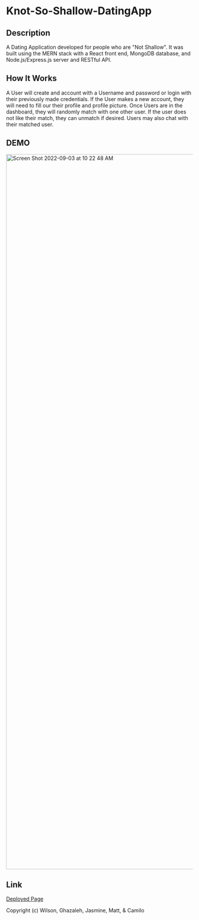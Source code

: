 # Knot-So-Shallow-DatingApp

## Description

A Dating Application developed for people who are "Not Shallow". 
It was built using the MERN stack with a React front end, MongoDB database, and Node.js/Express.js server and RESTful API.

## How It Works

A User will create and account with a Username and password or login with their previously made credentials. 
If the User makes a new account, they will need to fill our their profile and profile picture. 
Once Users are in the dashboard, they will randomly match with one other user. 
If the user does not like their match, they can unmatch if desired. 
Users may also chat with their matched user.


## DEMO 


<img width="1925" alt="Screen Shot 2022-09-03 at 10 22 48 AM" src="https://user-images.githubusercontent.com/99387661/188281924-894d7a85-f8d1-4f46-895d-d280b72bee32.png"> 



## Link
[Deployed Page](https://knotsoshallowdating.herokuapp.com/)


Copyright (c) Wilson, Ghazaleh, Jasmine, Matt, & Camilo

